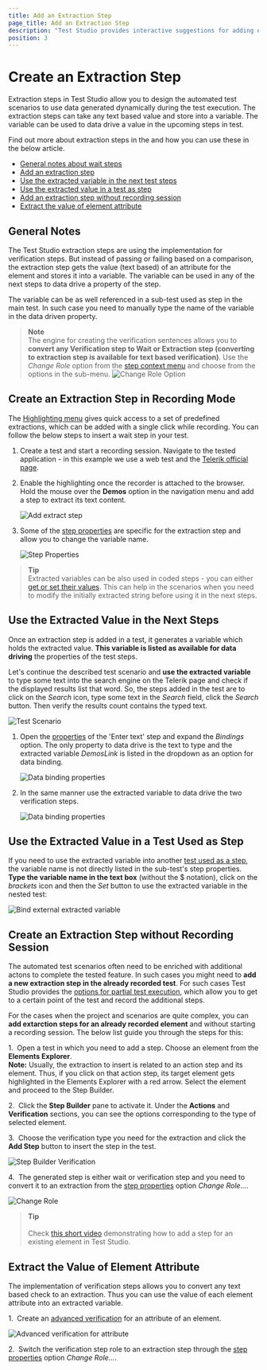 ```yaml
---
title: Add an Extraction Step
page_title: Add an Extraction Step
description: "Test Studio provides interactive suggestions for adding extraction steps during recording based on the highlighted element. Extarction steps are useful for scenarios, which use data generated during the test run-time. Extraction steps store the value into variables and allow you reuse these later in the test steps."
position: 3
---
```

# Create an Extraction Step

Extraction steps in Test Studio allow you to design the automated test scenarios to use data generated dynamically during the test execution. The extraction steps can take any text based value and store into a variable. The variable can be used to data drive a value in the upcoming steps in test.

Find out more about extraction steps in the and how you can use these in the below article.

- [General notes about wait steps](#general-notes)
- [Add an extraction step](#create-an-extraction-step-in-recording-mode)
- [Use the extracted variable in the next test steps](#use-the-extracted-value-in-the-next-steps)
- [Use the extracted value in a test as step](#use-the-extracted-value-in-a-test-used-as-step)
- [Add an extraction step without recording session](#create-an-extraction-step-without-recording-session)
- [Extract the value of element attribute](#extract-the-value-of-element-attribute)

## General Notes

The Test Studio extraction steps are using the implementation for verification steps. But instead of passing or failing based on a comparison, the extraction step gets the value (text based) of an attribute for the element and stores it into a variable. The variable can be used in any of the next steps to data drive a property of the step.

The variable can be as well referenced in a sub-test used as step in the main test. In such case you need to manually type the name of the variable in the data driven property.

> **Note**
> <br>
> The engine for creating the verification sentences allows you to __convert any Verification step to Wait or Extraction step (converting to extraction step is available for text based verification)__. Use the _Change Role_ option from the <a href="/features/test-maintenance/test-step-context-menu" target="_blank">step context menu</a> and choose from the options in the sub-menu.
> ![Change Role Option](/img/features/recorder/advanced-recording-tools/element-steps/verifications/quick-verification/fig0.png)

## Create an Extraction Step in Recording Mode

The <a href="/automated-tests/recording/hover-over-highlighting" target="_blank">Highlighting menu</a> gives quick access to a set of predefined extractions, which can be added with a single click while recording. You can follow the below steps to insert a wait step in your test.

1. Create a test and start a recording session. Navigate to the tested application - in this example we use a web test and the <a href="https://www.telerik.com/" target="_blank">Telerik official page</a>.

1. Enable the highlighting once the recorder is attached to the browser. Hold the mouse over the __Demos__ option in the navigation menu and add a step to extract its text content.

    ![Add extract step][1]

1. Some of the <a href="/features/test-maintenance/test-step-properties" target="_blank">step properties</a> are specific for the extraction step and allow you to change the variable name.

    ![Step Properties][2]

> __Tip__
><br>
> Extracted variables can be also used in coded steps - you can either <a href="/advanced-topics/coded-samples/general/extracted-variables-in-code" target="_blank">get or set their values</a>. This can help in the scenarios when you need to modify the initially extracted string before using it in the next steps.

## Use the Extracted Value in the Next Steps

Once an extraction step is added in a test, it generates a variable which holds the extracted value. __This variable is listed as available for data driving__ the properties of the test steps.

Let's continue the described test scenario and __use the extracted variable__ to type some text into the search engine on the Telerik page and check if the displayed results list that word. So, the steps added in the test are to click on the _Search_ icon, type some text in the _Search_ field, click the _Search_ button. Then verify the results count contains the typed text.

![Test Scenario][3]

1. Open the <a href="/features/test-maintenance/test-step-properties" target="_blank">properties</a> of the 'Enter text' step and expand the _Bindings_ option. The only property to data drive is the text to type and the extracted variable _DemosLink_ is listed in the dropdown as an option for data binding.

    ![Data binding properties][4]

1. In the same manner use the extracted variable to data drive the two verification steps.

    ![Data binding properties][4a]

## Use the Extracted Value in a Test Used as Step

If you need to use the extracted variable into another <a href="/features/custom-steps/test-as-step" target="_blank">test used as a step</a>, the variable name is not directly listed in the sub-test's step properties. __Type the variable name in the text box__ (without the $ notation), click on the _brackets_ icon and then the _Set_ button to use the extracted variable in the nested test:

![Bind external extracted variable][5]



## Create an Extraction Step without Recording Session

The automated test scenarios often need to be enriched with additional actons to complete the tested feature. In such cases you might need to __add a new extraction step in the already recorded test__. For such cases Test Studio provides the <a href="/automated-tests/test-execution/partial-test-execution" target="_blank">options for partial test execution</a>, which allow you to get to a certain point of the test and record the additional steps.

For the cases when the project and scenarios are quite complex, you can __add extarction steps for an already recorded element__ and without starting a recording session. The below list guide you through the steps for this:

1.&nbsp; Open a test in which you need to add a step. Choose an element from the __Elements Explorer__.
<br>
__Note:__  Usually, the extraction to insert is related to an action step and its element. Thus, if you click on that action step, its target element gets highlighted in the Elements Explorer with a red arrow. Select the element and proceed to the Step Builder.

2.&nbsp; Click the **Step Builder** pane to activate it. Under the __Actions__ and __Verification__ sections, you can see the options corresponding to the type of selected element.

3.&nbsp; Choose the verification type you need for the extraction and click the **Add Step** button to insert the step in the test.

![Step Builder Verification][6]

4.&nbsp; The generated step is either wait or verification step and you need to convert it to an extraction from the <a href="/features/test-maintenance/test-step-context-menu" target="_blank">step properties</a> option _Change Role..._.

![Change Role][7]

> __Tip__
><br>
><br>
> Check <a href="https://www.telerik.com/videos/teststudio/how-to-add-test-steps-from-the-test-builder" target="_blank">this short video</a> demonstrating how to add a step for an existing element in Test Studio.

## Extract the Value of Element Attribute

The implementation of verification steps allows you to convert any text based check to an extraction. Thus you can use the value of each element attribute into an extracted variable.

1.&nbsp; Create an <a href="/features/recorder/advanced-recording-tools/element-steps/verifications/advanced-verification" target="_blank">advanced verification</a> for an attribute of an element.

![Advanced verification for attribute][8]

2.&nbsp; Switch the verification step role to an extraction step through the <a href="/features/test-maintenance/test-step-context-menu" target="_blank">step properties</a> option _Change Role..._.

[1]: /img/features/recorder/advanced-recording-tools/element-steps/verifications/extraction/fig1.png
[2]: /img/features/recorder/advanced-recording-tools/element-steps/verifications/extraction/fig2.png
[3]: /img/features/recorder/advanced-recording-tools/element-steps/verifications/extraction/fig3.png
[4]: /img/features/recorder/advanced-recording-tools/element-steps/verifications/extraction/fig4.png
[4a]: /img/features/recorder/advanced-recording-tools/element-steps/verifications/extraction/fig4a.png
[5]: /img/features/recorder/advanced-recording-tools/element-steps/verifications/extraction/extracted-var-binding.gif
[6]: /img/features/recorder/advanced-recording-tools/element-steps/verifications/extraction/fig6.png
[7]: /img/features/recorder/advanced-recording-tools/element-steps/verifications/extraction/fig7.png
[8]: /img/features/recorder/advanced-recording-tools/element-steps/verifications/extraction/fig8.png

